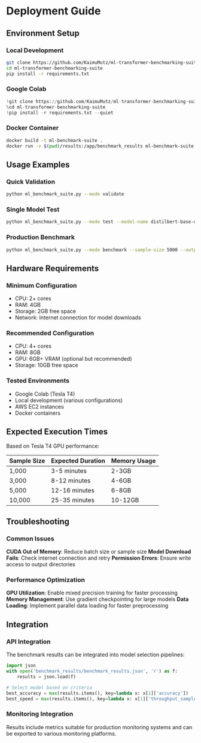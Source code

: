 # Deployment Guide

## Environment Setup

### Local Development
```bash
git clone https://github.com/KaimuMutz/ml-transformer-benchmarking-suite.git
cd ml-transformer-benchmarking-suite
pip install -r requirements.txt
```

### Google Colab
```python
!git clone https://github.com/KaimuMutz/ml-transformer-benchmarking-suite.git
%cd ml-transformer-benchmarking-suite
!pip install -r requirements.txt --quiet
```

### Docker Container
```bash
docker build -t ml-benchmark-suite .
docker run -v $(pwd)/results:/app/benchmark_results ml-benchmark-suite
```

## Usage Examples

### Quick Validation
```bash
python ml_benchmark_suite.py --mode validate
```

### Single Model Test
```bash
python ml_benchmark_suite.py --mode test --model-name distilbert-base-uncased --sample-size 1000
```

### Production Benchmark
```bash
python ml_benchmark_suite.py --mode benchmark --sample-size 5000 --output-dir production_results
```

## Hardware Requirements

### Minimum Configuration
- CPU: 2+ cores
- RAM: 4GB
- Storage: 2GB free space
- Network: Internet connection for model downloads

### Recommended Configuration
- CPU: 4+ cores
- RAM: 8GB
- GPU: 6GB+ VRAM (optional but recommended)
- Storage: 10GB free space

### Tested Environments
- Google Colab (Tesla T4)
- Local development (various configurations)
- AWS EC2 instances
- Docker containers

## Expected Execution Times

Based on Tesla T4 GPU performance:

| Sample Size | Expected Duration | Memory Usage |
|-------------|-------------------|--------------|
| 1,000 | 3-5 minutes | 2-3GB |
| 3,000 | 8-12 minutes | 4-6GB |
| 5,000 | 12-16 minutes | 6-8GB |
| 10,000 | 25-35 minutes | 10-12GB |

## Troubleshooting

### Common Issues

**CUDA Out of Memory**: Reduce batch size or sample size
**Model Download Fails**: Check internet connection and retry
**Permission Errors**: Ensure write access to output directories

### Performance Optimization

**GPU Utilization**: Enable mixed precision training for faster processing
**Memory Management**: Use gradient checkpointing for large models
**Data Loading**: Implement parallel data loading for faster preprocessing

## Integration

### API Integration
The benchmark results can be integrated into model selection pipelines:

```python
import json
with open('benchmark_results/benchmark_results.json', 'r') as f:
    results = json.load(f)

# Select model based on criteria
best_accuracy = max(results.items(), key=lambda x: x[1]['accuracy'])
best_speed = max(results.items(), key=lambda x: x[1]['throughput_samples_per_second'])
```

### Monitoring Integration
Results include metrics suitable for production monitoring systems and can be exported to various monitoring platforms.
